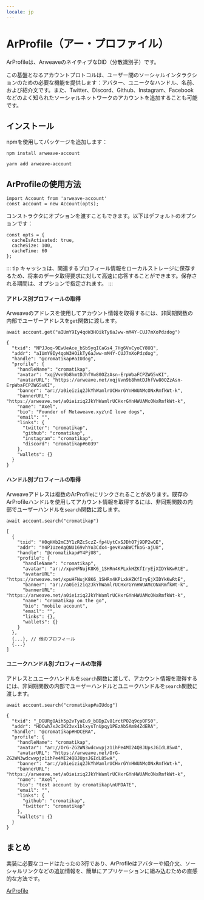 ```yaml
---
locale: jp
---
```

# ArProfile（アー・プロファイル）
ArProfileは、ArweaveのネイティブなDID（分散識別子）です。

この基盤となるアカウントプロトコルは、ユーザー間のソーシャルインタラクションのための必要な機能を提供します：アバター、ユニークなハンドル、名前、および紹介文です。また、Twitter、Discord、Github、Instagram、Facebookなどのよく知られたソーシャルネットワークのアカウントを追加することも可能です。

## インストール
npmを使用してパッケージを追加します：
<CodeGroup>
  <CodeGroupItem title="NPM">

```console
npm install arweave-account
```

  </CodeGroupItem>
  <CodeGroupItem title="YARN">

```console
yarn add arweave-account
```

  </CodeGroupItem>
</CodeGroup>

## ArProfileの使用方法
```js:no-line-numbers
import Account from 'arweave-account'
const account = new Account(opts);
```

コンストラクタにオプションを渡すこともできます。以下はデフォルトのオプションです：
```js:no-line-numbers
const opts = {
  cacheIsActivated: true,
  cacheSize: 100,
  cacheTime: 60
};
```

::: tip
キャッシュは、関連するプロフィール情報をローカルストレージに保存するため、将来のデータ取得要求に対して高速に応答することができます。保存される期間は、オプションで指定されます。
:::

#### アドレス別プロフィールの取得
Arweaveのアドレスを使用してアカウント情報を取得するには、非同期関数の内部でユーザーアドレスを`get`関数に渡します。

```js:no-line-numbers
await account.get("aIUmY9Iy4qoW3HOikTy6aJww-mM4Y-CUJ7mXoPdzdog")

{
  "txid": "NPJJoq-9EwUeAce_bSbSyqICaGs4_7Hg6VxCyoCY8UQ",
  "addr": "aIUmY9Iy4qoW3HOikTy6aJww-mM4Y-CUJ7mXoPdzdog",
  "handle": "@cromatikap#aIUdog",
  "profile": {
    "handleName": "cromatikap",
    "avatar": "xqjVvn9b8hmtDJhfVw80OZzAsn-ErpWbaFCPZWG5vKI",
    "avatarURL": "https://arweave.net/xqjVvn9b8hmtDJhfVw80OZzAsn-ErpWbaFCPZWG5vKI",
    "banner": "ar://a0ieiziq2JkYhWamlrUCHxrGYnHWUAMcONxRmfkWt-k",
    "bannerURL": "https://arweave.net/a0ieiziq2JkYhWamlrUCHxrGYnHWUAMcONxRmfkWt-k",
    "name": "Axel",
    "bio": "Founder of Metaweave.xyz\nI love dogs",
    "email": "",
    "links": {
      "twitter": "cromatikap",
      "github": "cromatikap",
      "instagram": "cromatikap",
      "discord": "cromatikap#6039"
    },
    "wallets": {}
  }
}
```

#### ハンドル別プロフィールの取得
Arweaveアドレスは複数のArProfileにリンクされることがあります。既存のArProfileハンドルを使用してアカウント情報を取得するには、非同期関数の内部でユーザーハンドルを`search`関数に渡します。

```js:no-line-numbers
await account.search("cromatikap")

[
  {
    "txid": "H0qHXb2mC3Y1zRZcSczZ-fp4UytCxSJDhO7j9DP2wQE",
    "addr": "Y4P1UzeAgQNU169vhYo3Cdx4-gevKvaBWCfkoG-ajU8",
    "handle": "@cromatikap#Y4PjU8",
    "profile": {
      "handleName": "cromatikap",
      "avatar": "ar://xpuHFNujK8K6_1SHRn4KPLxkHZKfIryEjXIDYkKwRtE",
      "avatarURL": "https://arweave.net/xpuHFNujK8K6_1SHRn4KPLxkHZKfIryEjXIDYkKwRtE",
      "banner": "ar://a0ieiziq2JkYhWamlrUCHxrGYnHWUAMcONxRmfkWt-k",
      "bannerURL": "https://arweave.net/a0ieiziq2JkYhWamlrUCHxrGYnHWUAMcONxRmfkWt-k",
      "name": "cromatikap on the go",
      "bio": "mobile account",
      "email": "",
      "links": {},
      "wallets": {}
    }
  },
  {...}, // 他のプロフィール
  {...}
]
```

#### ユニークハンドル別プロフィールの取得
アドレスとユニークハンドルを`search`関数に渡して、アカウント情報を取得するには、非同期関数の内部でユーザーハンドルとユニークハンドルを`search`関数に渡します。

```js:no-line-numbers
await account.search("cromatikap#aIUdog")

{
  "txid": "_DGURgOAih5p2vTyaEu9_bBDpZv81rctPO2q9cpOFS0",
  "addr": "HDCwh7xJcIK23vx1blxysTnUpqy1PEzAb5Am84ZdERA",
  "handle": "@cromatikap#HDCERA",
  "profile": {
    "handleName": "cromatikap",
    "avatar": "ar://OrG-ZG2WN3wdcwvpjz1ihPe4MI24QBJUpsJGIdL85wA",
    "avatarURL": "https://arweave.net/OrG-ZG2WN3wdcwvpjz1ihPe4MI24QBJUpsJGIdL85wA",
    "banner": "ar://a0ieiziq2JkYhWamlrUCHxrGYnHWUAMcONxRmfkWt-k",
    "bannerURL": "https://arweave.net/a0ieiziq2JkYhWamlrUCHxrGYnHWUAMcONxRmfkWt-k",
    "name": "Axel",
    "bio": "test account by cromatikap\nUPDATE",
    "email": "",
    "links": {
      "github": "cromatikap",
      "twitter": "cromatikap"
    },
    "wallets": {}
  }
}
```

## まとめ
実装に必要なコードはたったの3行であり、ArProfileはアバターや紹介文、ソーシャルリンクなどの追加情報を、簡単にアプリケーションに組み込むための直感的な方法です。

[ArProfile](https://arprofile.arweave.dev)